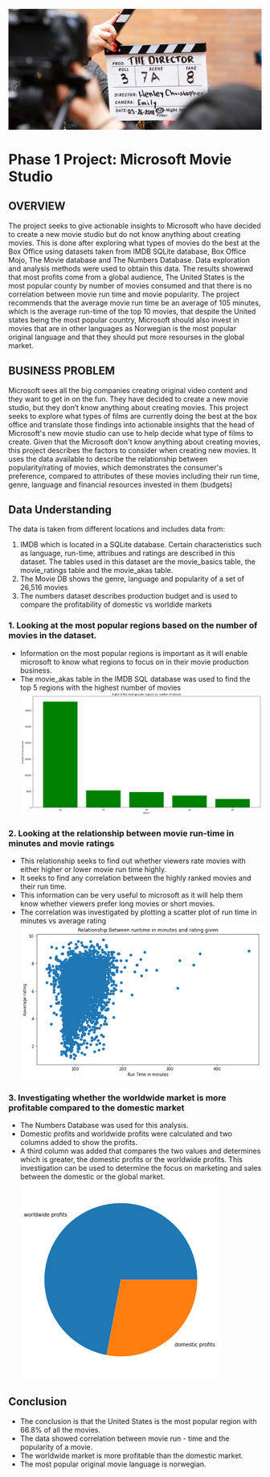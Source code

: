 ![title](director_shot.jpeg)
# Phase 1 Project: Microsoft Movie Studio
## OVERVIEW

The project seeks to give actionable insights to Microsoft who have decided to create a new movie studio but do not know anything about creating movies. This is done after exploring what types of movies do the best at the Box Office using datasets taken from IMDB SQLite database, Box Office Mojo, The Movie database and The Numbers Database.
Data exploration and analysis methods were used to obtain this data. The results showewd that most profits come from a global audience, The United States is the most popular county by number of movies consumed and that there is no correlation between movie run time and movie popularity. The project recommends that the average movie run time be an average of 105 minutes, which is the average run-time of the top 10 movies, that despite the United states being the most popular country, Microsoft should also invest in movies that are in other languages as Norwegian is the most popular original language and that they should put more resourses in the global market.
## BUSINESS PROBLEM

Microsoft sees all the big companies creating original video content and they want to get in on the fun. 
They have decided to create a new movie studio, but they don’t know anything about creating movies. 
This project seeks to explore what types of films are currently doing the best at the box office and translate those findings into actionable insights that the head of Microsoft's new movie studio can use to help decide what type of films to create.
Given that the Microsoft don't know anything about creating movies, this project describes the factors to consider when creating new movies. It uses the data available to describe the relationship between popularity/rating of movies, which demonstrates the consumer's preference, compared to attributes of these movies including their run time, genre, language and financial resources invested in them (budgets)
## Data Understanding

The data is taken from different locations and includes data from:
1. IMDB which is located in a SQLite database. Certain characteristics such as language, run-time, attribues and ratings are described in this dataset. The tables used in this dataset are the movie_basics table, the movie_ratings table and the movie_akas table. 
2. The Movie DB shows the genre, language and popularity of a set of 26,516 movies
3. The numbers dataset describes production budget and is used to compare the profitability of domestic vs worldide markets
### 1. Looking at the most popular regions based on the number of movies in the dataset.
* Information on the most popular regions is important as it will enable microsoft to know what regions to focus on in their movie production business.
* The movie_akas table in the IMDB SQL database was used to find the top 5 regions with the highest number of movies 
![popular_regions](Most_popular_regions.PNG)
### 2. Looking at the relationship between movie run-time in minutes and movie ratings
* This relationship seeks to find out whether viewers rate movies with either higher or lower movie run time highly.
* It seeks to find any correlation between the highly ranked movies and their run time.
* This information can be very useful to microsoft as it will help them know whether viewers prefer long movies or short movies.
* The correlation was investigated by plotting a scatter plot of run time in minutes vs average rating
![run_time](Relationship_Between_runtime_in_minutes_and_rating-given.PNG)
### 3. Investigating whether the worldwide market is more profitable compared to the domestic market
* The Numbers Database was used for this analysis.
* Domestic profits and worldwide profits were calculated and two columns added to show the profits.
* A third column was added that compares the two values and determines which is greater, the domestic profits or the worldwide profits.
This investigation can be used to determine the focus on marketing and sales between the domestic or the global market.
![profits](pie_chart.PNG)
## Conclusion
* The conclusion is that the United States is the most popular region with 66.8% of all the movies.
* The data showed correlation between movie run - time and the popularity of a movie.
* The worldwide market is more profitable than the domestic market.
* The most popular original movie language is norwegian.